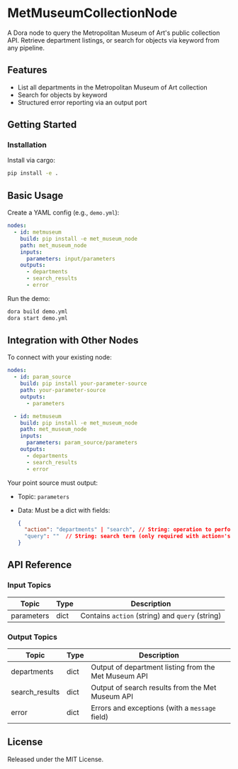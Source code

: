 # MetMuseumCollectionNode

A Dora node to query the Metropolitan Museum of Art's public collection API. Retrieve department listings, or search for objects via keyword from any pipeline.

## Features
- List all departments in the Metropolitan Museum of Art collection
- Search for objects by keyword
- Structured error reporting via an output port

## Getting Started

### Installation
Install via cargo:
```bash
pip install -e .
````

## Basic Usage

Create a YAML config (e.g., `demo.yml`):

```yaml
nodes:
  - id: metmuseum
    build: pip install -e met_museum_node
    path: met_museum_node
    inputs:
      parameters: input/parameters
    outputs:
      - departments
      - search_results
      - error
```

Run the demo:

```bash
dora build demo.yml
dora start demo.yml
```


## Integration with Other Nodes

To connect with your existing node:

```yaml
nodes:
  - id: param_source
    build: pip install your-parameter-source
    path: your-parameter-source
    outputs:
      - parameters

  - id: metmuseum
    build: pip install -e met_museum_node
    path: met_museum_node
    inputs:
      parameters: param_source/parameters
    outputs:
      - departments
      - search_results
      - error
```

Your point source must output:

* Topic: `parameters`
* Data: Must be a dict with fields:

  ```json
  {
    "action": "departments" | "search", // String: operation to perform
    "query": ""  // String: search term (only required with action='search')
  }
  ```

## API Reference

### Input Topics

| Topic       | Type   | Description                                 |
| ----------- | ------ | ------------------------------------------- |
| parameters  | dict   | Contains `action` (string) and `query` (string) |

### Output Topics

| Topic          | Type   | Description                                          |
| -------------- | ------ | ---------------------------------------------------- |
| departments    | dict   | Output of department listing from the Met Museum API |
| search_results | dict   | Output of search results from the Met Museum API     |
| error          | dict   | Errors and exceptions (with a `message` field)       |


## License

Released under the MIT License.
